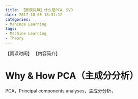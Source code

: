 ```yaml
---
title: 【直观详解】什么是PCA、SVD
date: 2017-10-05 18:31:12
categories:
- Mahince Learning
tags:
- Machine Learning
- Theory
---
```


【阅读时间】
【内容简介】

<!-- more -->

# Why & How PCA（主成分分析）

PCA，Principal components analyses，主成分分析，